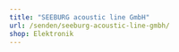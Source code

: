 ```yaml
---
title: "SEEBURG acoustic line GmbH"
url: /senden/seeburg-acoustic-line-gmbh/
shop: Elektronik
---
```

